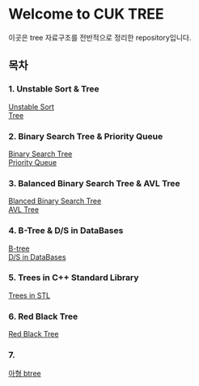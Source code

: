 # Welcome to CUK TREE
이곳은 tree 자료구조를 전반적으로 정리한 repository입니다.

## 목차


### 1. Unstable Sort & Tree
[Unstable Sort](./)<br>
[Tree](./)

### 2. Binary Search Tree & Priority Queue
[Binary Search Tree](./)<br>
[Priority Queue](./)

### 3. Balanced Binary Search Tree & AVL Tree
[Blanced Binary Search Tree](./)<br>
[AVL Tree](./)

### 4. B-Tree & D/S in DataBases
[B-tree](./)<br>
[D/S in DataBases](./)

### 5. Trees in C++ Standard Library
[Trees in STL](./)

### 6. Red Black Tree 
[Red Black Tree](./)

### 7. 

[아형 btree](./B-Tree/ah_btree.md)
